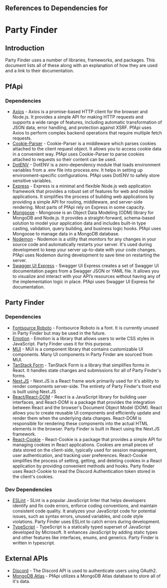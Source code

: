 ## References to Dependencies for
# Party Finder

## Introduction

Party Finder uses a number of libraries, frameworks, and packages. This document lists all of these along with an explanation of how they are used and a link to their documentation.

## PfApi

### Dependencies
- [Axios](https://axios-http.com/docs/intro) - Axios is a promise-based HTTP client for the browser and Node.js. It provides a simple API for making HTTP requests and supports a wide range of features, including automatic transformation of JSON data, error handling, and protection against XSRF. PfApi uses Axios to perform complex backend operations that require multiple fetch requests.
- [Cookie-Parser](https://www.npmjs.com/package/cookie-parser) - Cookie-Parser is a middleware which parses cookies attached to the client request object. It allows you to access cookie data in a convenient way. PfApi uses Cookie-Parser to parse cookies attached to requests so their content can be used.
- [DotENV](https://www.npmjs.com/package/dotenv) - DotENV is a zero-dependency module that loads environment variables from a .env file into process.env. It helps in setting up environment-specific configurations. PfApi uses DotENV to safely store sensitive variables. 
- [Express](https://expressjs.com/) - Express is a minimal and flexible Node.js web application framework that provides a robust set of features for web and mobile applications. It simplifies the process of building web applications by providing a simple API for routing, middleware, and server-side rendering. Most parts of PfApi rely on Express in some capacity.
- [Mongoose](https://mongoosejs.com/docs/) - Mongoose is an Object Data Modeling (ODM) library for MongoDB and Node.js. It provides a straight-forward, schema-based solution to model your application data and includes built-in type casting, validation, query building, and business logic hooks. PfApi uses Mongoose to manage data in a MongoDB database.
- [Nodemon](https://www.npmjs.com/package/nodemon) - Nodemon is a utility that monitors for any changes in your source code and automatically restarts your server. It's used during development to keep your server up-to-date with your code changes. PfApi uses Nodemon during development to save time on restarting the server.
- [Swagger UI Express](https://www.npmjs.com/package/swagger-ui-express) - Swagger UI Express creates a set of Swagger UI documentation pages from a Swagger JSON or YAML file. It allows you to visualize and interact with your API’s resources without having any of the implementation logic in place. PfApi uses Swagger UI Express for documentation.

## Party Finder

### Dependencies
- [Fontsource Roboto](https://www.npmjs.com/package/@fontsource/roboto) - Fontsource Roboto is a font. It is currently unused in Party Finder but may be used in the future.
- [Emotion](https://emotion.sh/docs/introduction) - Emotion is a library that allows users to write CSS styles in JavaScript. Party Finder uses it for this purpose.
- [MUI](https://mui.com/material-ui/getting-started/) - MUI is a component library that contains customizable UI components. Many UI components in Party Finder are sourced from MUI.
- [TanStack Form](https://tanstack.com/form/latest/docs/overview) - TanStack Form is a library that simplifies forms in React. It handles state changes and submissions for all of Party Finder's forms.
- [Next.JS](https://nextjs.org/docs) - Next.JS is a React frame work primarily used for it's ability to render components server-side. The entirety of Party Finder's front end is built using Next.JS
- [React/React-DOM](https://react.dev/) - React is a JavaScript library for building user interfaces, and React-DOM is a package that provides the integration between React and the browser's Document Object Model (DOM). React allows you to create reusable UI components and efficiently update and render them when the underlying data changes. React-DOM is responsible for rendering these components into the actual HTML elements in the browser. Party Finder is built in React using the Next.JS framework.
- [React-Cookie](https://www.npmjs.com/package/react-cookie) - React-Cookie is a package that provides a simple API for managing cookies in React applications. Cookies are small pieces of data stored on the client-side, typically used for session management, user authentication, and tracking user preferences. React-Cookie simplifies the process of setting, getting, and deleting cookies in a React application by providing convenient methods and hooks. Party finder uses React-Cookie to read the Discord Authentication token stored in the client's cookies.

### Dev Dependencies

- [ESLint](https://eslint.org/docs/latest/) - SLint is a popular JavaScript linter that helps developers identify and fix code errors, enforce coding conventions, and maintain consistent code quality. It analyzes your JavaScript code for potential issues, such as syntax errors, unused variables, and code style violations. Party Finder uses ESLint to catch errors during development.
- [TypeScript](https://www.typescriptlang.org/docs/) - TypeScript is a statically typed superset of JavaScript developed by Microsoft. It enhances JavaScript by adding static types and other features like interfaces, enums, and generics. Party Finder is written in typescript.

## External APIs

- [Discord](https://discord.com/developers/docs/intro) - The Discord API is used to authenticate users using OAuth2.
- [MongoDB Atlas](https://www.mongodb.com/docs/atlas/) - PfApi utilizes a MongoDB Atlas database to store all of it's data.